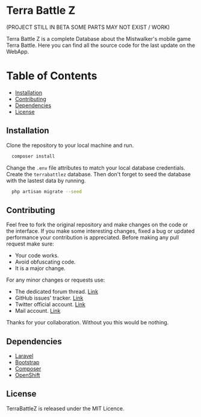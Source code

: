 # Terra Battle Z

(PROJECT STILL IN BETA SOME PARTS MAY NOT EXIST / WORK)

Terra Battle Z is a complete Database about the Mistwalker's mobile game Terra Battle. Here you can find all the source code for the last update on the WebApp.


# Table of Contents

- [Installation](#installation)
- [Contributing](#contributing)
- [Dependencies](#dependencies)
- [License](#license)

## Installation
Clone the repository to your local machine and run.
```sh
  composer install
```
Change the ```.env``` file attributes to match your local database credentials.
Create the ```terrabattlez``` database.
Then don't forget to seed the database with the lastest data by running.
```sh
  php artisan migrate --seed
```

## Contributing
Feel free to fork the original repository and make changes on the code or the interface.
If you make some interesting changes, fixed a bug or updated performance your contribution is appreciated.
Before making any pull request make sure:
* Your code works.
* Avoid obfuscating code.
* It is a major change.

For any minor changes or requests use:
* The dedicated forum thread. [Link](#)
* GitHub issues' tracker. [Link](https://github.com/benjides/terrabattlez/issues)
* Twitter official account. [Link](https://twitter.com/TerraBattleZ)
* Mail account. [Link](mailto:zterrabattle@gmail.com)

Thanks for your collaboration. Without you this would be nothing.


## Dependencies
 - [Laravel](https://laravel.com/)
 - [Bootstrap](http://getbootstrap.com/)
 - [Composer](https://getcomposer.org/)
 - [OpenShift](https://openshift.redhat.com/)

## License
TerraBattleZ is released under the MIT Licence.
